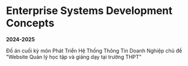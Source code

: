 # Enterprise Systems Development Concepts
**2024-2025**

Đồ án cuối kỳ môn Phát Triển Hệ Thống Thông Tin Doanh Nghiệp chủ đề "Website Quản lý học tập và giảng dạy tại trường THPT"